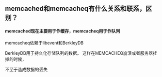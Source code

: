 ## memcached和memcacheq有什么关系和联系，区别？

#### memcached现在主要用于作缓存，memcacheq用于作队列

memcacheq依赖于libevent和BerkleyDB

BerkleyDB用于持久化存储队列的数据。 这样在MEMCACHEQ崩溃或者服务器挂掉的时候，

  


不至于造成数据的丢失


